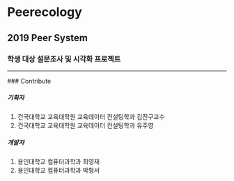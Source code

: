# Peerecology
## 2019 Peer System
### 학생 대상 설문조사 및 시각화 프로젝트
<hr/>
### Contribute

##### 기획자
1. 건국대학교 교육대학원 교육데이터 컨설팅학과 김진구교수
2. 건국대학교 교육대학원 교육데이터 컨설팅학과 유주영
##### 개발자
1. 용인대학교 컴퓨터과학과 최영재
2. 용인대학교 컴퓨터과학과 박형서
